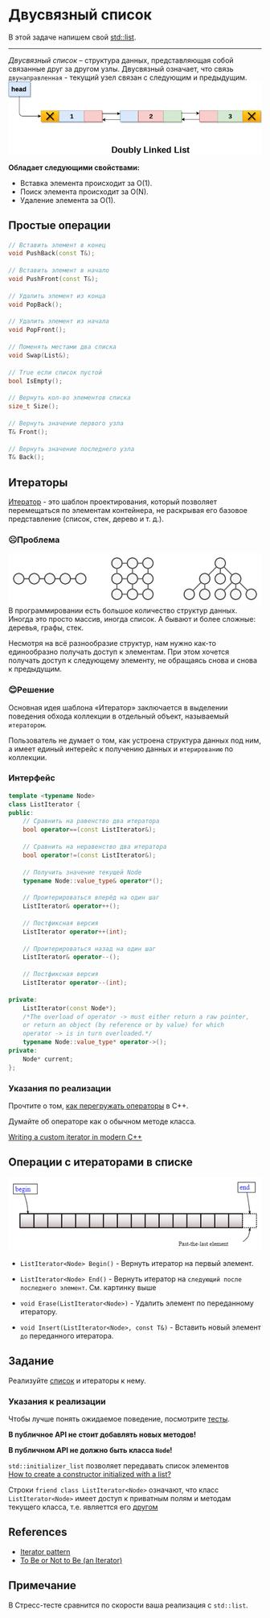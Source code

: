 # Двусвязный список

В этой задаче напишем свой [std::list](https://en.cppreference.com/w/cpp/container/list).

---

*Двусвязный список* – структура данных, представляющая собой связанные друг за другом узлы. Двусвязный означает, что связь `двунаправленная` - текущий узел связан с следующим и предыдущим.</br>
![Alt text](./images/image-1.png)

**Обладает следующими свойствами:**
- Вставка элемента происходит за O(1).
- Поиск элемента происходит за O(N).
- Удаление элемента за O(1).

## Простые операции
```C++
// Вставить элемент в конец
void PushBack(const T&);

// Вставить элемент в начало
void PushFront(const T&);

// Удалить элемент из конца
void PopBack();

// Удалить элемент из начала
void PopFront();

// Поменять местами два списка
void Swap(List&);

// True если список пустой
bool IsEmpty();

// Вернуть кол-во элементов списка
size_t Size();

// Вернуть значение первого узла
T& Front();

// Вернуть значение последнего узла
T& Back();
```

## Итераторы

[Итератор](https://refactoring.guru/design-patterns/iterator) - это шаблон проектирования, который позволяет перемещаться по элементам контейнера, не раскрывая его базовое представление (список, стек, дерево и т. д.).

### ☹️Проблема
![Alt text](./images/ds.png)
В программировании есть большое количество структур данных. Иногда это просто массив, иногда список. А бывают и более сложные: деревья, графы, стек.

Несмотря на всё разнообразие структур, нам нужно как-то единообразно получать доступ к элементам. При этом хочется получать доступ к следующему элементу, не обращаясь снова и снова к предыдущим.

### 😊Решение

Основная идея шаблона «Итератор» заключается в выделении поведения обхода коллекции в отдельный объект, называемый `итератором`.

Пользователь не думает о том, как устроена структура данных под ним, а имеет единый интерейс к получению данных и `итерированию` по коллекции.

### Интерфейс

```C++
template <typename Node>
class ListIterator {
public:
    // Сравнить на равенство два итератора
    bool operator==(const ListIterator&);

    // Сравнить на неравенство два итератора
    bool operator!=(const ListIterator&);

    // Получить значение текущей Node
    typename Node::value_type& operator*();

    // Проитерироваться вперёд на один шаг
    ListIterator& operator++();

    // Постфиксная версия
    ListIterator operator++(int); 

    // Проитерироваться назад на один шаг
    ListIterator& operator--();

    // Постфиксная версия
    ListIterator operator--(int);

private:
    ListIterator(const Node*);
    /*The overload of operator -> must either return a raw pointer, 
    or return an object (by reference or by value) for which 
    operator -> is in turn overloaded.*/
    typename Node::value_type* operator->();
private:
    Node* current;
};

```

### Указания по реализации

Прочтите о том, [как перегружать операторы](https://en.cppreference.com/w/cpp/language/operators) в C++.

Думайте об операторе как о обычном методе класса.

[Writing a custom iterator in modern C++](https://www.internalpointers.com/post/writing-custom-iterators-modern-cpp)

## Операции с итераторами в списке

![Alt text](./images/image.png)

- `ListIterator<Node> Begin()` - Вернуть итератор на первый элемент.

- `ListIterator<Node> End()` - Вернуть итератор на `следующий после последнего элемент`. См. картинку выше

- `void Erase(ListIterator<Node>)` - Удалить элемент по переданному итератору.

- `void Insert(ListIterator<Node>, const T&)` - Вставить новый элемент `до` переданного итератора.

## Задание

Реализуйте [список](list.hpp) и итераторы к нему.

### Указания к реализации

Чтобы лучше понять ожидаемое поведение, посмотрите [тесты](tests/unit.cpp).

**В публичное API не стоит добавлять новых методов!**

**В публичном API не должно быть класса `Node`!** 

`std::initializer_list` позволяет передавать список элементов</br>
[How to create a constructor initialized with a list?](https://stackoverflow.com/questions/21869208/how-to-create-a-constructor-initialized-with-a-list)

Строки `friend class ListIterator<Node>` означают, что класс `ListIterator<Node>` имеет доступ к приватным полям и методам текущего класса, т.е. являеттся его [другом](https://en.cppreference.com/w/cpp/language/friend)

## References
- [Iterator pattern](https://refactoring.guru/design-patterns/iterator)
- [To Be or Not to Be (an Iterator)](https://ericniebler.com/2015/01/28/to-be-or-not-to-be-an-iterator/)

## Примечание

В Стресс-тесте сравнится по скорости ваша реализация с `std::list`.